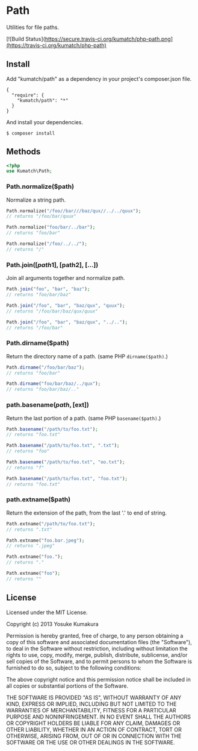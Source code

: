 Path
===========

Utilities for file paths.

[![Build Status](https://secure.travis-ci.org/kumatch/php-path.png](https://travis-ci.org/kumatch/php-path)


Install
-----

Add "kumatch/path" as a dependency in your project's composer.json file.


    {
      "require": {
        "kumatch/path": "*"
      }
    }

And install your dependencies.

    $ composer install


Methods
----

```php
<?php
use Kumatch\Path;
```


### Path.normalize($path)

Normalize a string path.

```php
Path.normalize("/foo//bar///baz/qux//../../quux");
// returns "/foo/bar/quux"

Path.normalize("foo/bar/../bar");
// returns "foo/bar"

Path.normalize("/foo/../../");
// returns "/"
```


### Path.join([$path1], [$path2], [...])

Join all arguments together and normalize path.

```php
Path.join("foo", "bar", "baz");
// returns "foo/bar/baz"

Path.join("/foo", "bar", "baz/qux", "quux");
// returns "/foo/bar/baz/qux/quux"

Path.join("/foo", "bar", "baz/qux", "../..");
// returns "/foo/bar"
```


### Path.dirname($path)

Return the directory name of a path. (same PHP `dirname($path)`.)

```php
Path.dirname("/foo/bar/baz");
// returns "foo/bar"

Path.dirname("foo/bar/baz/../qux");
// returns "foo/bar/baz/.."
```


### path.basename($path, [$ext])

Return the last portion of a path. (same PHP `basename($path)`.)

```php
Path.basename("/path/to/foo.txt");
// returns "foo.txt"

Path.basename("/path/to/foo.txt", ".txt");
// returns "foo"

Path.basename("/path/to/foo.txt", "oo.txt");
// returns "f"

Path.basename("/path/to/foo.txt", "foo.txt");
// returns "foo.txt"
```


### path.extname($path)

Return the extension of the path, from the last '.' to end of string.

```php
Path.extname("/path/to/foo.txt");
// returns ".txt"

Path.extname("foo.bar.jpeg");
// returns ".jpeg"

Path.extname("foo.");
// returns "."

Path.extname("foo");
// returns ""
```





License
--------

Licensed under the MIT License.

Copyright (c) 2013 Yosuke Kumakura

Permission is hereby granted, free of charge, to any person
obtaining a copy of this software and associated documentation
files (the "Software"), to deal in the Software without
restriction, including without limitation the rights to use,
copy, modify, merge, publish, distribute, sublicense, and/or sell
copies of the Software, and to permit persons to whom the
Software is furnished to do so, subject to the following
conditions:

The above copyright notice and this permission notice shall be
included in all copies or substantial portions of the Software.

THE SOFTWARE IS PROVIDED "AS IS", WITHOUT WARRANTY OF ANY KIND,
EXPRESS OR IMPLIED, INCLUDING BUT NOT LIMITED TO THE WARRANTIES
OF MERCHANTABILITY, FITNESS FOR A PARTICULAR PURPOSE AND
NONINFRINGEMENT. IN NO EVENT SHALL THE AUTHORS OR COPYRIGHT
HOLDERS BE LIABLE FOR ANY CLAIM, DAMAGES OR OTHER LIABILITY,
WHETHER IN AN ACTION OF CONTRACT, TORT OR OTHERWISE, ARISING
FROM, OUT OF OR IN CONNECTION WITH THE SOFTWARE OR THE USE OR
OTHER DEALINGS IN THE SOFTWARE.
